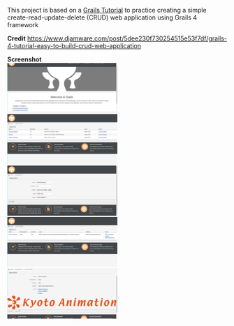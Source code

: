 
This project is based on a [Grails Tutorial](https://www.djamware.com/post/5dee230f730254515e53f7df/grails-4-tutorial-easy-to-build-crud-web-application) to practice creating a simple create-read-update-delete (CRUD) web application using Grails 4 framework

**Credit**
https://www.djamware.com/post/5dee230f730254515e53f7df/grails-4-tutorial-easy-to-build-crud-web-application

**Screenshot** <br/>
<img src="https://github.com/muhammad-fachrizal/watchlist-anime/blob/master/Screenshot/grails_1.png" width="50%" height="50%"> <br/>
<img src="https://github.com/muhammad-fachrizal/watchlist-anime/blob/master/Screenshot/grails_4.png" width="50%" height="50%"> <br/>
<img src="https://github.com/muhammad-fachrizal/watchlist-anime/blob/master/Screenshot/grails_5.png" width="50%" height="50%"> <br/>
<img src="https://github.com/muhammad-fachrizal/watchlist-anime/blob/master/Screenshot/grails_7.png" width="50%" height="50%"> <br/>
<img src="https://github.com/muhammad-fachrizal/watchlist-anime/blob/master/Screenshot/grails_8.png" width="50%" height="50%"> <br/>

